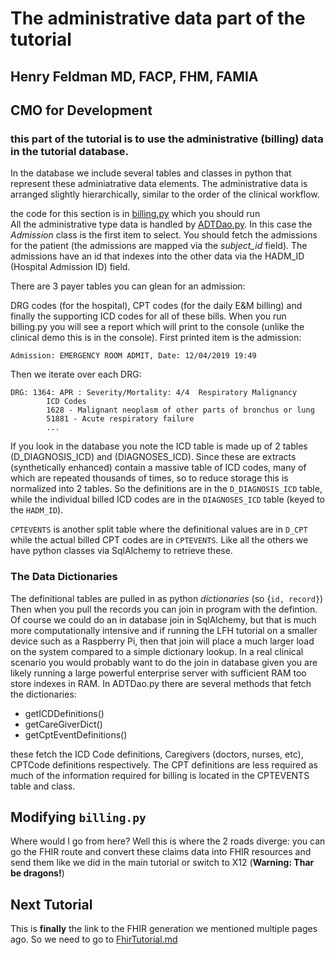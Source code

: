# The administrative data part of the tutorial
## Henry Feldman MD, FACP, FHM, FAMIA
## CMO for Development

### this part of the tutorial is to use the administrative (billing) data in the tutorial database.
In the database we include several tables and classes in python that represent these adminiatrative data elements. The administrative data is arranged slightly hierarchically, similar to the order of the clinical workflow.

the code for this section is in [billing.py](billing.py) which you should run  
All the administrative type data is handled by [ADTDao.py](ADTDao.py). In this case the *Admission* class is the first item to select. You should fetch
the admissions for the patient (the admissions are mapped via the *subject_id* field). The admissions have an id that indexes into the other
data via the HADM_ID (Hospital Admission ID) field.

There are 3 payer tables you can glean for an admission:

DRG codes (for the hospital), CPT codes (for the daily E&M billing) and finally the supporting ICD codes for all of these bills. When you run billing.py you will see a report
which will print to the console (unlike the clinical demo this is in the console). First printed item is the 
admission:
```admit
Admission: EMERGENCY ROOM ADMIT, Date: 12/04/2019 19:49
```

Then we iterate over each DRG:
```DRG
DRG: 1364: APR : Severity/Mortality: 4/4  Respiratory Malignancy
		ICD Codes
		1628 - Malignant neoplasm of other parts of bronchus or lung
		51881 - Acute respiratory failure
		...
```

If you look in the database you note the ICD table is made up of 2 tables (D_DIAGNOSIS_ICD) and (DIAGNOSES_ICD). Since these are
extracts (synthetically enhanced) contain a massive table of ICD codes, many of which are repeated thousands of times, so to reduce storage this is normalized into 2 tables. So the definitions
are in the `D_DIAGNOSIS_ICD` table, while the individual billed ICD codes are in the `DIAGNOSES_ICD` table (keyed to the `HADM_ID`).

`CPTEVENTS` is another split table where the definitional values are in `D_CPT` while the actual billed CPT codes are in `CPTEVENTS`. Like all the others we have 
python classes via SqlAlchemy to retrieve these.

### The Data Dictionaries
The definitional tables are pulled in as python *dictionaries* (so {`id, record}`) Then when you pull the records you can join in program with the defintion. Of course we could
do an in database join in SqlAlchemy, but that is much more computationally intensive and if running the LFH tutorial on a smaller device
such as a Raspberry Pi, then that join will place a much larger load on the system compared to a simple dictionary lookup. In a real clinical scenario you would probably want to do the join
in database given you are likely running a large powerful enterprise server with sufficient RAM too store indexes in RAM.
In ADTDao.py there are several methods that fetch the dictionaries:

* getICDDefinitions()
* getCareGiverDict()
* getCptEventDefinitions()

these fetch the ICD Code definitions, Caregivers (doctors, nurses, etc), CPTCode definitions respectively.
The CPT definitions are less required as much of the information required for billing is located in the CPTEVENTS table and class.

## Modifying `billing.py`
Where would I go from here? Well this is where the 2 roads diverge: you can go the FHIR route and convert these claims data into FHIR resources and send them like we did in the main tutorial or switch 
to X12 (**Warning: Thar be dragons!**)

## Next Tutorial
This is **finally** the link to the FHIR generation we mentioned multiple pages ago. So we need to go to [FhirTutorial.md](FhirTutorial.md)
